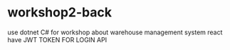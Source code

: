 # workshop2-back
use dotnet C# for workshop about warehouse management system
react 
have JWT TOKEN FOR LOGIN API
